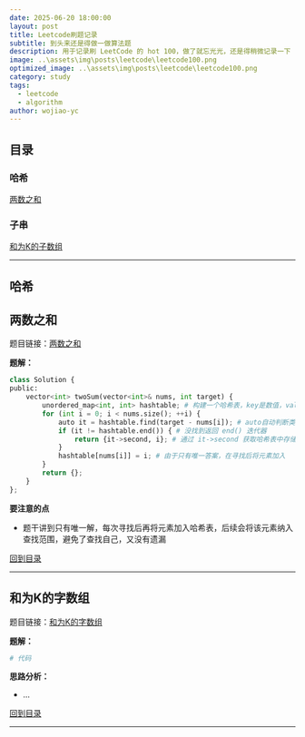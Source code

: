 ```yaml
---
date: 2025-06-20 18:00:00
layout: post
title: Leetcode刷题记录
subtitle: 到头来还是得做一做算法题
description: 用于记录刷 LeetCode 的 hot 100，做了就忘光光，还是得稍微记录一下
image: ..\assets\img\posts\leetcode\leetcode100.png
optimized_image: ..\assets\img\posts\leetcode\leetcode100.png
category: study
tags:
  - leetcode
  - algorithm
author: wojiao-yc
---
```


## 目录

### 哈希
[两数之和](#两数之和)

### 子串
[和为K的子数组](#和为K的字数组)

---

## 哈希

## 两数之和

题目链接：[两数之和](https://leetcode.cn/problems/two-sum/)

**题解：**
```python
class Solution {
public:
    vector<int> twoSum(vector<int>& nums, int target) {
        unordered_map<int, int> hashtable; # 构建一个哈希表，key是数值，value是索引
        for (int i = 0; i < nums.size(); ++i) {
            auto it = hashtable.find(target - nums[i]); # auto自动判断类型
            if (it != hashtable.end()) { # 没找到返回 end() 迭代器
                return {it->second, i}; # 通过 it->second 获取哈希表中存储的索引
            }
            hashtable[nums[i]] = i; # 由于只有唯一答案，在寻找后将元素加入
        }
        return {};
    }
};
```

**要注意的点**
- 题干讲到只有唯一解，每次寻找后再将元素加入哈希表，后续会将该元素纳入查找范围，避免了查找自己，又没有遗漏

[回到目录](#目录)

---



## 和为K的字数组

题目链接：[和为K的字数组](https://leetcode.cn/problems/subarray-sum-equals-k/description/?envType=study-plan-v2&envId=top-100-liked)

**题解：**
```python
# 代码
```

**思路分析：**
- ...

[回到目录](#目录)

--- 